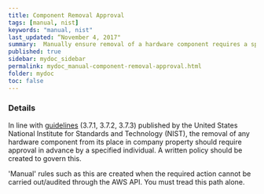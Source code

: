 ```yaml
---
title: Component Removal Approval
tags: [manual, nist]
keywords: "manual, nist"
last_updated: “November 4, 2017"
summary:  Manually ensure removal of a hardware component requires a specific individual's approval
published: true
sidebar: mydoc_sidebar
permalink: mydoc_manual-component-removal-approval.html
folder: mydoc
toc: false
---
```


### Details  
In line with [guidelines](http://nvlpubs.nist.gov/nistpubs/SpecialPublications/NIST.SP.800-171.pdf) (3.7.1, 3.7.2, 3.7.3) published by the United States National Institute for Standards and Technology (NIST), the removal of any hardware component from its place in company property should require approval in advance by a specified individual. A written policy should be created to govern this. 

'Manual' rules such as this are created when the required action cannot be carried out/audited through the AWS API. You must tread this path alone. 

